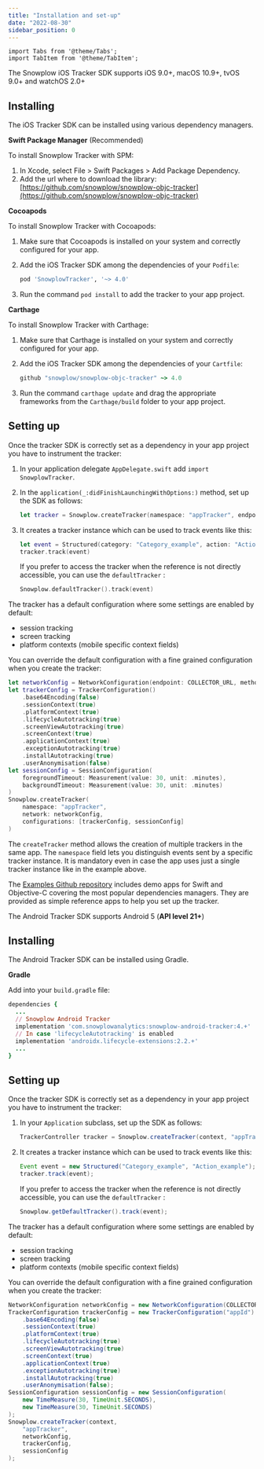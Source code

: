 ```yaml
---
title: "Installation and set-up"
date: "2022-08-30"
sidebar_position: 0
---
```


```mdx-code-block
import Tabs from '@theme/Tabs';
import TabItem from '@theme/TabItem';
```

<Tabs>
  <TabItem value="ios" label="iOS" default>

The Snowplow iOS Tracker SDK supports iOS 9.0+, macOS 10.9+, tvOS 9.0+ and watchOS 2.0+

## Installing

The iOS Tracker SDK can be installed using various dependency managers.

**Swift Package Manager** (Recommended)

To install Snowplow Tracker with SPM:

1. In Xcode, select File > Swift Packages > Add Package Dependency.
2. Add the url where to download the library: [https://github.com/snowplow/snowplow-objc-tracker](https://github.com/snowplow/snowplow-objc-tracker)

**Cocoapods**

To install Snowplow Tracker with Cocoapods:

1. Make sure that Cocoapods is installed on your system and correctly configured for your app.

2. Add the iOS Tracker SDK among the dependencies of your `Podfile`:
   
   ```ruby
   pod 'SnowplowTracker', '~> 4.0'
   ```

3. Run the command `pod install` to add the tracker to your app project.

**Carthage**

To install Snowplow Tracker with Carthage:

1. Make sure that Carthage is installed on your system and correctly configured for your app.

2. Add the iOS Tracker SDK among the dependencies of your `Cartfile`:
   
   ```ruby
   github "snowplow/snowplow-objc-tracker" ~> 4.0
   ```

3. Run the command `carthage update` and drag the appropriate frameworks from the `Carthage/build` folder to your app project.


## Setting up

Once the tracker SDK is correctly set as a dependency in your app project you have to instrument the tracker:

1. In your application delegate `AppDelegate.swift` add `import SnowplowTracker`.

2. In the `application(_:didFinishLaunchingWithOptions:)` method, set up the SDK as follows:
   
   ```swift
   let tracker = Snowplow.createTracker(namespace: "appTracker", endpoint: COLLECTOR_URL, method: .post)
   ```

3. It creates a tracker instance which can be used to track events like this:
   
   ```swift
   let event = Structured(category: "Category_example", action: "Action_example")
   tracker.track(event)
   ```
   
   If you prefer to access the tracker when the reference is not directly accessible, you can use the `defaultTracker` :
   
   ```swift
   Snowplow.defaultTracker().track(event)
   ```

The tracker has a default configuration where some settings are enabled by default:

- session tracking
- screen tracking
- platform contexts (mobile specific context fields)

You can override the default configuration with a fine grained configuration when you create the tracker:

```swift
let networkConfig = NetworkConfiguration(endpoint: COLLECTOR_URL, method: .post)
let trackerConfig = TrackerConfiguration()
    .base64Encoding(false)
    .sessionContext(true)
    .platformContext(true)
    .lifecycleAutotracking(true)
    .screenViewAutotracking(true)
    .screenContext(true)
    .applicationContext(true)
    .exceptionAutotracking(true)
    .installAutotracking(true)
    .userAnonymisation(false)
let sessionConfig = SessionConfiguration(
    foregroundTimeout: Measurement(value: 30, unit: .minutes),
    backgroundTimeout: Measurement(value: 30, unit: .minutes)
)       
Snowplow.createTracker(
    namespace: "appTracker",
    network: networkConfig,
    configurations: [trackerConfig, sessionConfig]
)
```

The `createTracker` method allows the creation of multiple trackers in the same app. The `namespace` field lets you distinguish events sent by a specific tracker instance. It is mandatory even in case the app uses just a single tracker instance like in the example above.

The [Examples Github repository](https://github.com/snowplow/snowplow-objc-tracker-examples) includes demo apps for Swift and Objective-C covering the most popular dependencies managers. They are provided as simple reference apps to help you set up the tracker.

  </TabItem>
  <TabItem value="android" label="Android">

The Android Tracker SDK supports Android 5 (**API level 21+**)

## Installing

The Android Tracker SDK can be installed using Gradle.

**Gradle**

Add into your `build.gradle` file:

```ruby
dependencies {
  ...
  // Snowplow Android Tracker
  implementation 'com.snowplowanalytics:snowplow-android-tracker:4.+'
  // In case 'lifecycleAutotracking' is enabled
  implementation 'androidx.lifecycle-extensions:2.2.+'
  ...
}
```

## Setting up

Once the tracker SDK is correctly set as a dependency in your app project you have to instrument the tracker:

1. In your `Application` subclass, set up the SDK as follows:
   
   ```java
   TrackerController tracker = Snowplow.createTracker(context, "appTracker", COLLECTOR_URL, HttpMethod.POST);
   ```

2. It creates a tracker instance which can be used to track events like this:
   
   ```java
   Event event = new Structured("Category_example", "Action_example");
   tracker.track(event);
   ```
   
   If you prefer to access the tracker when the reference is not directly accessible, you can use the `defaultTracker` :
   
   ```java
   Snowplow.getDefaultTracker().track(event);
   ```

The tracker has a default configuration where some settings are enabled by default:

- session tracking
- screen tracking
- platform contexts (mobile specific context fields)

You can override the default configuration with a fine grained configuration when you create the tracker:

```java
NetworkConfiguration networkConfig = new NetworkConfiguration(COLLECTOR_URL, HttpMethod.POST);
TrackerConfiguration trackerConfig = new TrackerConfiguration("appId")
    .base64Encoding(false)
    .sessionContext(true)
    .platformContext(true)
    .lifecycleAutotracking(true)
    .screenViewAutotracking(true)
    .screenContext(true)
    .applicationContext(true)
    .exceptionAutotracking(true)
    .installAutotracking(true)
    .userAnonymisation(false);
SessionConfiguration sessionConfig = new SessionConfiguration(
    new TimeMeasure(30, TimeUnit.SECONDS),
    new TimeMeasure(30, TimeUnit.SECONDS)
);
Snowplow.createTracker(context,
    "appTracker",
    networkConfig,
    trackerConfig,
    sessionConfig
);
```

  </TabItem>
</Tabs>
